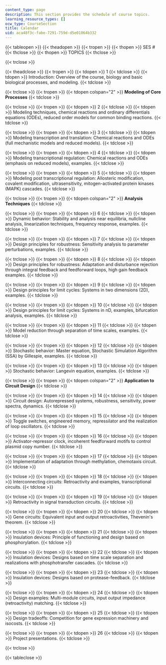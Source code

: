 ```yaml
---
content_type: page
description: This section provides the schedule of course topics.
learning_resource_types: []
ocw_type: CourseSection
title: Calendar
uid: aca48f3c-fabe-7291-759d-d5e01064b332
---
```


{{< tableopen >}}
{{< theadopen >}}
{{< tropen >}}
{{< thopen >}}
SES #
{{< thclose >}}
{{< thopen >}}
TOPICS
{{< thclose >}}

{{< trclose >}}

{{< theadclose >}}
{{< tropen >}}
{{< tdopen >}}
1
{{< tdclose >}}
{{< tdopen >}}
Introduction: Overview of the course, biology and basic biological processes, and modeling.
{{< tdclose >}}

{{< trclose >}}
{{< tropen >}}
{{< tdopen colspan="2" >}}
**Modeling of Core Processes**
{{< tdclose >}}

{{< trclose >}}
{{< tropen >}}
{{< tdopen >}}
2
{{< tdclose >}}
{{< tdopen >}}
Modeling techniques, chemical reactions and ordinary differentials equations (ODEs), reduced order models for common binding reactions.
{{< tdclose >}}

{{< trclose >}}
{{< tropen >}}
{{< tdopen >}}
3
{{< tdclose >}}
{{< tdopen >}}
Modeling transcription and translation: Chemical reactions and ODEs (full mechanistic models and reduced models).
{{< tdclose >}}

{{< trclose >}}
{{< tropen >}}
{{< tdopen >}}
4
{{< tdclose >}}
{{< tdopen >}}
Modeling transcriptional regulation: Chemical reactions and ODEs (emphasis on reduced models), examples.
{{< tdclose >}}

{{< trclose >}}
{{< tropen >}}
{{< tdopen >}}
5
{{< tdclose >}}
{{< tdopen >}}
Modeling post transcriptional regulation: Allosteric modification, covalent modification, ultrasensitivity, mitogen-activated protein kinases (MAPK) cascades.
{{< tdclose >}}

{{< trclose >}}
{{< tropen >}}
{{< tdopen colspan="2" >}}
**Analysis Techniques**
{{< tdclose >}}

{{< trclose >}}
{{< tropen >}}
{{< tdopen >}}
6
{{< tdclose >}}
{{< tdopen >}}
Dynamic behavior: Stability and analysis near equilibria, nullcline analysis, linearization techniques, frequency response, examples.
{{< tdclose >}}

{{< trclose >}}
{{< tropen >}}
{{< tdopen >}}
7
{{< tdclose >}}
{{< tdopen >}}
Design principles for robustness: Sensitivity analysis to parameter perturbations, examples.
{{< tdclose >}}

{{< trclose >}}
{{< tropen >}}
{{< tdopen >}}
8
{{< tdclose >}}
{{< tdopen >}}
Design principles for robustness: Adaptation and disturbance rejection through integral feedback and feedforward loops, high gain feedback examples.
{{< tdclose >}}

{{< trclose >}}
{{< tropen >}}
{{< tdopen >}}
9
{{< tdclose >}}
{{< tdopen >}}
Design principles for limit cycles: Systems in two dimensions (2D), examples.
{{< tdclose >}}

{{< trclose >}}
{{< tropen >}}
{{< tdopen >}}
10
{{< tdclose >}}
{{< tdopen >}}
Design principles for limit cycles: Systems in nD, examples, bifurcation analysis, examples.
{{< tdclose >}}

{{< trclose >}}
{{< tropen >}}
{{< tdopen >}}
11
{{< tdclose >}}
{{< tdopen >}}
Model reduction through separation of time scales, examples.
{{< tdclose >}}

{{< trclose >}}
{{< tropen >}}
{{< tdopen >}}
12
{{< tdclose >}}
{{< tdopen >}}
Stochastic behavior: Master equation, Stochastic Simulation Algorithm (SSA) by Gillespie, examples.
{{< tdclose >}}

{{< trclose >}}
{{< tropen >}}
{{< tdopen >}}
13
{{< tdclose >}}
{{< tdopen >}}
Stochastic behavior: Langevin equation, examples.
{{< tdclose >}}

{{< trclose >}}
{{< tropen >}}
{{< tdopen colspan="2" >}}
**Application to Circuit Design**
{{< tdclose >}}

{{< trclose >}}
{{< tropen >}}
{{< tdopen >}}
14
{{< tdclose >}}
{{< tdopen >}}
Circuit design: Autorepressed systems, robustness, sensitivity, power spectra, dynamics.
{{< tdclose >}}

{{< trclose >}}
{{< tropen >}}
{{< tdopen >}}
15
{{< tdclose >}}
{{< tdopen >}}
Toggle switches, engineered memory, repressilator and the realization of loop oscillators.
{{< tdclose >}}

{{< trclose >}}
{{< tropen >}}
{{< tdopen >}}
16
{{< tdclose >}}
{{< tdopen >}}
Activator-repressor clock, incoherent feedforward motifs to control plasmid copy number.
{{< tdclose >}}

{{< trclose >}}
{{< tropen >}}
{{< tdopen >}}
17
{{< tdclose >}}
{{< tdopen >}}
Implementation of adaptation through methylation, chemotaxis circuit.
{{< tdclose >}}

{{< trclose >}}
{{< tropen >}}
{{< tdopen >}}
18
{{< tdclose >}}
{{< tdopen >}}
Interconnecting circuits: Retroactivity and examples, transcriptional circuits.
{{< tdclose >}}

{{< trclose >}}
{{< tropen >}}
{{< tdopen >}}
19
{{< tdclose >}}
{{< tdopen >}}
Retroactivity in signal transduction circuits.
{{< tdclose >}}

{{< trclose >}}
{{< tropen >}}
{{< tdopen >}}
20
{{< tdclose >}}
{{< tdopen >}}
Gene circuits: Equivalent input and output retroactivities, Thevenin's theorem.
{{< tdclose >}}

{{< trclose >}}
{{< tropen >}}
{{< tdopen >}}
21
{{< tdclose >}}
{{< tdopen >}}
Insulation devices: Principle of functioning and design based on phosphorylation.
{{< tdclose >}}

{{< trclose >}}
{{< tropen >}}
{{< tdopen >}}
22
{{< tdclose >}}
{{< tdopen >}}
Insulation devices: Designs based on time scale separation and realizations with phosphotransfer cascades.
{{< tdclose >}}

{{< trclose >}}
{{< tropen >}}
{{< tdopen >}}
23
{{< tdclose >}}
{{< tdopen >}}
Insulation devices: Designs based on protease-feedback.
{{< tdclose >}}

{{< trclose >}}
{{< tropen >}}
{{< tdopen >}}
24
{{< tdclose >}}
{{< tdopen >}}
Design examples: Multi-module circuits, input output impedance (retroactivity) matching.
{{< tdclose >}}

{{< trclose >}}
{{< tropen >}}
{{< tdopen >}}
25
{{< tdclose >}}
{{< tdopen >}}
Design tradeoffs: Competition for gene expression machinery and isocosts.
{{< tdclose >}}

{{< trclose >}}
{{< tropen >}}
{{< tdopen >}}
26
{{< tdclose >}}
{{< tdopen >}}
Project presentations.
{{< tdclose >}}

{{< trclose >}}

{{< tableclose >}}